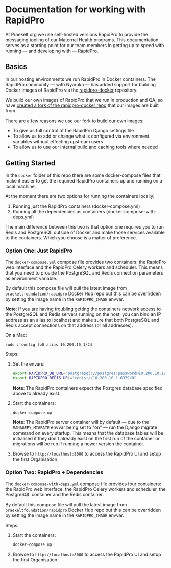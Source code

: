 Documentation for working with RapidPro
=======================================

At Praekelt.org we use self-hosted versions RapidPro to provide the messaging tooling of our Maternal Health programs. This documentation serves as a starting point for our team members in getting up to speed with running — and developing with — RapidPro.

## Basics

In our hosting environments we run RapidPro in Docker containers. The RapidPro community — with Nyaruka — has added support for building Docker images of RapidPro via the [rapidpro-docker][rpd] repository.

We build our own images of RapidPro that we run in production and QA, so have [created a fork of the rapidpro-docker repo][rpd-fork] that our images are built from.

There are a few reasons we use our fork to build our own images:

- To give us full control of the RapidPro Django settings file
- To allow us to add or change what is configured via environment variables without effecting upstream users
- To allow us to use our internal build and caching tools where needed

## Getting Started

In the `docker` folder of this repo there are some docker-compose files that make it easier to get the required RapidPro containers up and running on a local machine.

At the moment there are two options for running the containers locally:

1. Running just the RapidPro containers (docker-compose.yml)
2. Running all the dependencies as containers (docker-compose-with-deps.yml)

The main difference between this two is that option one requires you to run Redis and PostgreSQL outside of Docker and make those services available to the containers. Which you choose is a matter of preference.


### Option One: Just RapidPro

The `docker-compose.yml` compose file provides two containers: the RapidPro web interface and the RapidPro Celery workers and scheduler. This means that you need to provide the PostgreSQL and Redis connection parameters as environment variable.

By default this compose file will pull the latest image from `praekeltfoundation/rapidpro` Docker Hub repo but this can be overridden by setting the image name in the `RAPIDPRO_IMAGE` envvar.

**Note**: If you are having troubling getting the containers network access to the PostgreSQL and Redis servers running on the host, you can bind an IP address as an alias to localhost and make sure that both PostgreSQL and Redis accept connections on that address (or all addresses).

On a Mac:

```
sudo ifconfig lo0 alias 10.200.10.1/24
```

Steps:

1. Set the envars:

    ```bash
    export RAPIDPRO_DB_URL="postgresql://postgres:password@10.200.10.1/rapidpro"
    export RAPIDPRO_REDIS_URL="redis://10.200.10.1:6379/0"
    ```

    **Note**: The RapidPro containers expect the Postgres database specified above to already exist.

2. Start the containers:

    ```bash
    docker-compose up
    ```

    **Note**: The RapidPro server container will by default — due to the `MANAGEPY_MIGRATE` envvar being set to "on" — run the Django migrate command on every startup. This means that the database tables will be initialised if they don't already exist on the first run of the container or migrations will be run if running a newer version the container.

3. Browse to `http://localhost:8000` to access the RapidPro UI and setup the first Organisation


### Option Two: RapidPro + Dependencies

The `docker-compose-with-deps.yml` compose file provides four containers: the RapidPro web interface, the RapidPro Celery workers and scheduler, the PostgreSQL container and the Redis container.

By default this compose file will pull the latest image from `praekeltfoundation/rapidpro` Docker Hub repo but this can be overridden by setting the image name in the `RAPIDPRO_IMAGE` envvar.

Steps:

1. Start the containers:

    ```bash
    docker-compose up
    ```

3. Browse to `http://localhost:8000` to access the RapidPro UI and setup the first Organisation


[rpd]: https://github.com/rapidpro/rapidpro-docker
[rpd-fork]: https://github.com/praekeltfoundation/rapidpro-docker
